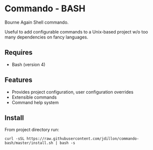 # Commando - BASH

Bourne Again Shell commando.

Useful to add configurable commands to a Unix-based project w/o too many dependencies on fancy languages. 

## Requires

* Bash (version 4)

## Features

* Provides project configuration, user configuration overrides
* Extensible commands
* Command help system

## Install

From project directory run:

```
curl -sSL https://raw.githubusercontent.com/jdillon/commando-bash/master/install.sh | bash -s
```
